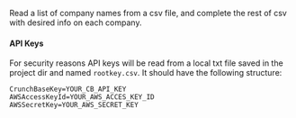 

Read a list of company names from a csv file, and complete the rest of csv with desired info on each company.


#### API Keys

For security reasons API keys will be read from a local txt file saved in the project dir and named `rootkey.csv`.
It should have the following structure:

```
CrunchBaseKey=YOUR_CB_API_KEY
AWSAccessKeyId=YOUR_AWS_ACCES_KEY_ID
AWSSecretKey=YOUR_AWS_SECRET_KEY
```

